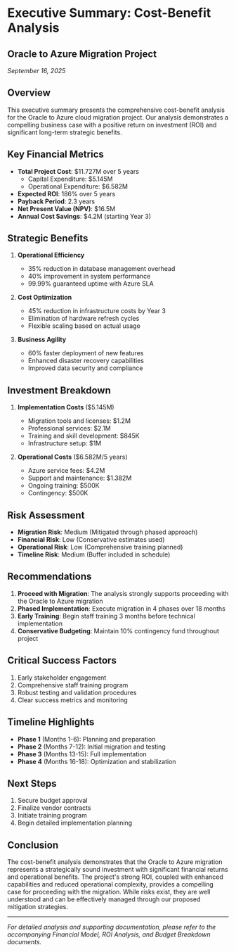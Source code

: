 # Executive Summary: Cost-Benefit Analysis
## Oracle to Azure Migration Project
*September 16, 2025*

## Overview
This executive summary presents the comprehensive cost-benefit analysis for the Oracle to Azure cloud migration project. Our analysis demonstrates a compelling business case with a positive return on investment (ROI) and significant long-term strategic benefits.

## Key Financial Metrics
- **Total Project Cost**: $11.727M over 5 years
  - Capital Expenditure: $5.145M
  - Operational Expenditure: $6.582M
- **Expected ROI**: 186% over 5 years
- **Payback Period**: 2.3 years
- **Net Present Value (NPV)**: $16.5M
- **Annual Cost Savings**: $4.2M (starting Year 3)

## Strategic Benefits
1. **Operational Efficiency**
   - 35% reduction in database management overhead
   - 40% improvement in system performance
   - 99.99% guaranteed uptime with Azure SLA

2. **Cost Optimization**
   - 45% reduction in infrastructure costs by Year 3
   - Elimination of hardware refresh cycles
   - Flexible scaling based on actual usage

3. **Business Agility**
   - 60% faster deployment of new features
   - Enhanced disaster recovery capabilities
   - Improved data security and compliance

## Investment Breakdown
1. **Implementation Costs** ($5.145M)
   - Migration tools and licenses: $1.2M
   - Professional services: $2.1M
   - Training and skill development: $845K
   - Infrastructure setup: $1M

2. **Operational Costs** ($6.582M/5 years)
   - Azure service fees: $4.2M
   - Support and maintenance: $1.382M
   - Ongoing training: $500K
   - Contingency: $500K

## Risk Assessment
- **Migration Risk**: Medium (Mitigated through phased approach)
- **Financial Risk**: Low (Conservative estimates used)
- **Operational Risk**: Low (Comprehensive training planned)
- **Timeline Risk**: Medium (Buffer included in schedule)

## Recommendations
1. **Proceed with Migration**: The analysis strongly supports proceeding with the Oracle to Azure migration
2. **Phased Implementation**: Execute migration in 4 phases over 18 months
3. **Early Training**: Begin staff training 3 months before technical implementation
4. **Conservative Budgeting**: Maintain 10% contingency fund throughout project

## Critical Success Factors
1. Early stakeholder engagement
2. Comprehensive staff training program
3. Robust testing and validation procedures
4. Clear success metrics and monitoring

## Timeline Highlights
- **Phase 1** (Months 1-6): Planning and preparation
- **Phase 2** (Months 7-12): Initial migration and testing
- **Phase 3** (Months 13-15): Full implementation
- **Phase 4** (Months 16-18): Optimization and stabilization

## Next Steps
1. Secure budget approval
2. Finalize vendor contracts
3. Initiate training program
4. Begin detailed implementation planning

## Conclusion
The cost-benefit analysis demonstrates that the Oracle to Azure migration represents a strategically sound investment with significant financial returns and operational benefits. The project's strong ROI, coupled with enhanced capabilities and reduced operational complexity, provides a compelling case for proceeding with the migration. While risks exist, they are well understood and can be effectively managed through our proposed mitigation strategies.

---
*For detailed analysis and supporting documentation, please refer to the accompanying Financial Model, ROI Analysis, and Budget Breakdown documents.*